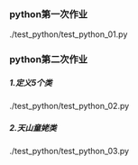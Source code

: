 ### python第一次作业
./test_python/test_python_01.py
### python第二次作业
##### 1.定义5个类
./test_python/test_python_02.py
##### 2.天山童姥类
./test_python/test_python_03.py

